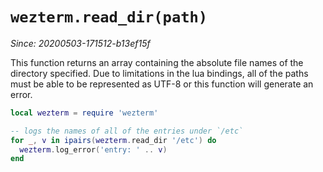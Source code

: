 # `wezterm.read_dir(path)`

*Since: 20200503-171512-b13ef15f*

This function returns an array containing the absolute file names of the
directory specified.  Due to limitations in the lua bindings, all of the paths
must be able to be represented as UTF-8 or this function will generate an
error.

```lua
local wezterm = require 'wezterm'

-- logs the names of all of the entries under `/etc`
for _, v in ipairs(wezterm.read_dir '/etc') do
  wezterm.log_error('entry: ' .. v)
end
```


